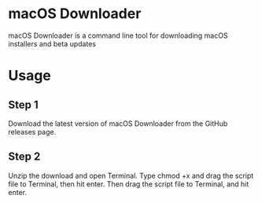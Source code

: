 # macOS Downloader
macOS Downloader is a command line tool for downloading macOS installers and beta updates

# Usage

## Step 1

Download the latest version of macOS Downloader from the GitHub releases page.

## Step 2

Unzip the download and open Terminal. Type chmod +x and drag the script file to Terminal, then hit enter. Then drag the script file to Terminal, and hit enter.